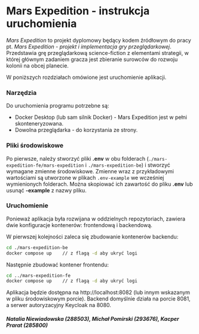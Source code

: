 # Mars Expedition - instrukcja uruchomienia

*Mars Expedition* to projekt dyplomowy będący kodem źródłowym do pracy pt. *Mars Expedition - projekt i implementacja gry przeglądarkowej*. Przedstawia grę przeglądarkową science-fiction z elementami strategii, w której głównym zadaniem gracza jest zbieranie surowców do rozwoju kolonii na obcej planecie.

W poniższych rozdziałach omówione jest uruchomienie aplikacji.

### Narzędzia

Do uruchomienia programu potrzebne są:

- Docker Desktop (lub sam silnik Docker) - Mars Expedition jest w pełni skonteneryzowana.
- Dowolna przeglądarka - do korzystania ze strony.

### Pliki środowiskowe

Po pierwsze, należy stworzyć pliki **.env** w obu folderach (`./mars-expedition-fe/mars-expedition` i `./mars-expedition-be`) i stworzyć wymagane zmienne środowiskowe. Zmienne wraz z przykładowymi wartościami są utworzone w plikach `.env-example` we wcześniej wymienionych folderach. Można skopiować ich zawartość do pliku **.env** lub usunąć **-example** z nazwy pliku.

### Uruchomienie

Ponieważ aplikacja była rozwijana w oddzielnych repozytoriach, zawiera dwie konfiguracje kontenerów: frontendową i backendową.

W pierwszej kolejności zaleca się zbudowanie kontenerów backendu:

```sh
cd ./mars-expedition-be
docker compose up    // z flagą -d aby ukryć logi
```

Następnie zbudować kontener frontendu:
```sh
cd ../mars-expedition-fe
docker compose up    // z flagą -d aby ukryć logi
```

Aplikacja będzie dostępna na http://localhost:8082 (lub innym wskazanym w pliku środowiskowym porcie). Backend domyślnie działa na porcie 8081, a serwer autoryzacyjny Keycloak na 8080.

##### Natalia Niewiadowska (288503), Michał Pomirski (293676), Kacper Prarat (285800)
